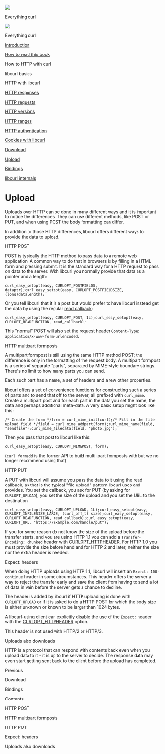 <a href="../index.html" class="link-a079aa82--primary-53a25e66--logoLink-10d08504"></a>

<img src="https://gblobscdn.gitbook.com/orgs%2F-LxuH0qSm4xO9nWfEBlB%2Favatar.png?alt=media" class="image-67b14f24--avatar-1c1d03ec" />

<span class="text-4505230f--UIH400-4e41e82a--textContentFamily-49a318e1--spaceNameText-677c2969">Everything curl</span>

<a href="../index.html" class="link-a079aa82--primary-53a25e66--logoLink-10d08504"></a>

<img src="https://gblobscdn.gitbook.com/orgs%2F-LxuH0qSm4xO9nWfEBlB%2Favatar.png?alt=media" class="image-67b14f24--avatar-1c1d03ec" />

<span class="text-4505230f--UIH400-4e41e82a--textContentFamily-49a318e1--spaceNameText-677c2969">Everything curl</span>

<a href="../index.html" class="navButton-94f2579c--navButtonClickable-161b88ca"><span class="text-4505230f--UIH300-2063425d--textContentFamily-49a318e1--navButtonLabel-14a4968f">Introduction</span></a>

<a href="../how-to-read.html" class="navButton-94f2579c--navButtonClickable-161b88ca"><span class="text-4505230f--UIH300-2063425d--textContentFamily-49a318e1--navButtonLabel-14a4968f">How to read this book</span></a>





<span class="text-4505230f--UIH300-2063425d--textContentFamily-49a318e1--navButtonLabel-14a4968f">How to HTTP with curl</span>

<span class="text-4505230f--UIH300-2063425d--textContentFamily-49a318e1--navButtonLabel-14a4968f">libcurl basics</span>

<span class="text-4505230f--UIH300-2063425d--textContentFamily-49a318e1--navButtonLabel-14a4968f">HTTP with libcurl</span>

<a href="responses.html" class="navButton-94f2579c--pageItemWithChildrenNested-2c5d8183--navButtonClickable-161b88ca"><span class="text-4505230f--UIH300-2063425d--textContentFamily-49a318e1--navButtonLabel-14a4968f">HTTP responses</span></a>

<a href="requests.html" class="navButton-94f2579c--pageItemWithChildrenNested-2c5d8183--navButtonClickable-161b88ca"><span class="text-4505230f--UIH300-2063425d--textContentFamily-49a318e1--navButtonLabel-14a4968f">HTTP requests</span></a>

<a href="versions.html" class="navButton-94f2579c--pageItemWithChildrenNested-2c5d8183--navButtonClickable-161b88ca"><span class="text-4505230f--UIH300-2063425d--textContentFamily-49a318e1--navButtonLabel-14a4968f">HTTP versions</span></a>

<a href="ranges.html" class="navButton-94f2579c--pageItemWithChildrenNested-2c5d8183--navButtonClickable-161b88ca"><span class="text-4505230f--UIH300-2063425d--textContentFamily-49a318e1--navButtonLabel-14a4968f">HTTP ranges</span></a>

<a href="auth.html" class="navButton-94f2579c--pageItemWithChildrenNested-2c5d8183--navButtonClickable-161b88ca"><span class="text-4505230f--UIH300-2063425d--textContentFamily-49a318e1--navButtonLabel-14a4968f">HTTP authentication</span></a>

<a href="cookies.html" class="navButton-94f2579c--pageItemWithChildrenNested-2c5d8183--navButtonClickable-161b88ca"><span class="text-4505230f--UIH300-2063425d--textContentFamily-49a318e1--navButtonLabel-14a4968f">Cookies with libcurl</span></a>

<a href="download.html" class="navButton-94f2579c--pageItemWithChildrenNested-2c5d8183--navButtonClickable-161b88ca"><span class="text-4505230f--UIH300-2063425d--textContentFamily-49a318e1--navButtonLabel-14a4968f">Download</span></a>

<a href="upload.html" class="navButton-94f2579c--pageItemWithChildrenNested-2c5d8183--navButtonClickable-161b88ca--navButtonOpened-6a88552e"><span class="text-4505230f--UIH300-2063425d--textContentFamily-49a318e1--navButtonLabel-14a4968f">Upload</span></a>

<a href="../bindings.html" class="navButton-94f2579c--navButtonClickable-161b88ca"><span class="text-4505230f--UIH300-2063425d--textContentFamily-49a318e1--navButtonLabel-14a4968f">Bindings</span></a>

<a href="../internals.html" class="navButton-94f2579c--navButtonClickable-161b88ca"><span class="text-4505230f--UIH300-2063425d--textContentFamily-49a318e1--navButtonLabel-14a4968f">libcurl internals</span></a>

<a href="../bookindex.html" class="navButton-94f2579c--navButtonClickable-161b88ca"><span class="text-4505230f--UIH300-2063425d--textContentFamily-49a318e1--navButtonLabel-14a4968f"></span></a>





# <span class="text-4505230f--DisplayH900-bfb998fa--textContentFamily-49a318e1">Upload</span>

<span class="text-4505230f--UIH300-2063425d--textUIFamily-5ebd8e40--text-8ee2c8b2"></span>

<span class="text-4505230f--UIH300-2063425d--textUIFamily-5ebd8e40--text-8ee2c8b2"></span>

<span class="text-4505230f--TextH400-3033861f--textContentFamily-49a318e1"><span data-key="4b9465b99506453a9a19822dd6b98f21"><span data-offset-key="4b9465b99506453a9a19822dd6b98f21:0">Uploads over HTTP can be done in many different ways and it is important to notice the differences. They can use different methods, like POST or PUT, and when using POST the body formatting can differ.</span></span></span>

<span class="text-4505230f--TextH400-3033861f--textContentFamily-49a318e1"><span data-key="9760345fba2f4f7584f00a3865e0e164"><span data-offset-key="9760345fba2f4f7584f00a3865e0e164:0">In addition to those HTTP differences, libcurl offers different ways to provide the data to upload.</span></span></span>

<span class="text-4505230f--HeadingH700-04e1a2a3--textContentFamily-49a318e1"><span data-key="7eda40d20b8d4d0fb71d417137ea44d2"><span data-offset-key="7eda40d20b8d4d0fb71d417137ea44d2:0">HTTP POST</span></span></span>

<span class="text-4505230f--TextH400-3033861f--textContentFamily-49a318e1"><span data-key="b92b2147fe1c441b9f979680d4719213"><span data-offset-key="b92b2147fe1c441b9f979680d4719213:0">POST is typically the HTTP method to pass data to a remote web application. A common way to do that in browsers is by filling in a HTML form and pressing submit. It is the standard way for a HTTP request to pass on data to the server. With libcurl you normally provide that data as a pointer and a length:</span></span></span>

    curl_easy_setopt(easy, CURLOPT_POSTFIELDS, dataptr);curl_easy_setopt(easy, CURLOPT_POSTFIELDSIZE, (long)datalength);

<span class="text-4505230f--TextH400-3033861f--textContentFamily-49a318e1"><span data-key="febc65f65a32408495d883ecd0195ffe"><span data-offset-key="febc65f65a32408495d883ecd0195ffe:0">Or you tell libcurl that it is a post but would prefer to have libcurl instead get the data by using the regular </span></span><a href="https://github.com/bagder/everything-curl/tree/ac82fad6784dcc3f536df03d1d97bad1849a59c8/libcurl-http/callback-read.md" class="link-a079aa82--primary-53a25e66--link-faf6c434"><span data-key="311ab0783b8a4f48b7093b944ca706af"><span data-offset-key="311ab0783b8a4f48b7093b944ca706af:0">read callback</span></span></a><span data-key="4d6a2bccf01f4ffb83e394b659e368df"><span data-offset-key="4d6a2bccf01f4ffb83e394b659e368df:0">:</span></span></span>

    curl_easy_setopt(easy, CURLOPT_POST, 1L);curl_easy_setopt(easy, CURLOPT_READFUNCTION, read_callback);

<span class="text-4505230f--TextH400-3033861f--textContentFamily-49a318e1"><span data-key="797454268df34b4e9fb478e0fff94f9f"><span data-offset-key="797454268df34b4e9fb478e0fff94f9f:0">This "normal" POST will also set the request header </span><span data-offset-key="797454268df34b4e9fb478e0fff94f9f:1">`Content-Type: application/x-www-form-urlencoded`</span><span data-offset-key="797454268df34b4e9fb478e0fff94f9f:2">.</span></span></span>

<span class="text-4505230f--HeadingH700-04e1a2a3--textContentFamily-49a318e1"><span data-key="472e4c4fdf2a4012af7d8e6a6aaa30b1"><span data-offset-key="472e4c4fdf2a4012af7d8e6a6aaa30b1:0">HTTP multipart formposts</span></span></span>

<span class="text-4505230f--TextH400-3033861f--textContentFamily-49a318e1"><span data-key="242c9ddc3c80465db240edcf1db7c3e1"><span data-offset-key="242c9ddc3c80465db240edcf1db7c3e1:0">A multipart formpost is still using the same HTTP method POST; the difference is only in the formatting of the request body. A multipart formpost is a series of separate "parts", separated by MIME-style boundary strings. There's no limit to how many parts you can send.</span></span></span>

<span class="text-4505230f--TextH400-3033861f--textContentFamily-49a318e1"><span data-key="6c61c0e6399843c0b0d6eed8d413dc4c"><span data-offset-key="6c61c0e6399843c0b0d6eed8d413dc4c:0">Each such part has a name, a set of headers and a few other properties.</span></span></span>

<span class="text-4505230f--TextH400-3033861f--textContentFamily-49a318e1"><span data-key="8d5b26b5d185421a98a28983ba61bda7"><span data-offset-key="8d5b26b5d185421a98a28983ba61bda7:0">libcurl offers a set of convenience functions for constructing such a series of parts and to send that off to the server, all prefixed with </span><span data-offset-key="8d5b26b5d185421a98a28983ba61bda7:1">`curl_mime`</span><span data-offset-key="8d5b26b5d185421a98a28983ba61bda7:2">. Create a multipart post and for each part in the data you set the name, the data and perhaps additional meta-data. A very basic setup might look like this:</span></span></span>

    /* Create the form */form = curl_mime_init(curl);​/* Fill in the file upload field */field = curl_mime_addpart(form);curl_mime_name(field, "sendfile");curl_mime_filedata(field, "photo.jpg");

<span class="text-4505230f--TextH400-3033861f--textContentFamily-49a318e1"><span data-key="293b2b28b35e4a05ae4df35b2aa5aa8c"><span data-offset-key="293b2b28b35e4a05ae4df35b2aa5aa8c:0">Then you pass that post to libcurl like this:</span></span></span>

    curl_easy_setopt(easy, CURLOPT_MIMEPOST, form);

<span class="text-4505230f--TextH400-3033861f--textContentFamily-49a318e1"><span data-key="0b6e0b6c89ef4ac6be5082fc5fee776f"><span data-offset-key="0b6e0b6c89ef4ac6be5082fc5fee776f:0">(</span><span data-offset-key="0b6e0b6c89ef4ac6be5082fc5fee776f:1">`curl_formadd`</span><span data-offset-key="0b6e0b6c89ef4ac6be5082fc5fee776f:2"> is the former API to build multi-part fromposts with but we no longer recommend using that)</span></span></span>

<span class="text-4505230f--HeadingH700-04e1a2a3--textContentFamily-49a318e1"><span data-key="db441dcc895749cd8bf1267f785205fc"><span data-offset-key="db441dcc895749cd8bf1267f785205fc:0">HTTP PUT</span></span></span>

<span class="text-4505230f--TextH400-3033861f--textContentFamily-49a318e1"><span data-key="77a91fa358644f38ae745f0c4eee01af"><span data-offset-key="77a91fa358644f38ae745f0c4eee01af:0">A PUT with libcurl will assume you pass the data to it using the read callback, as that is the typical "file upload" pattern libcurl uses and provides. You set the callback, you ask for PUT (by asking for </span><span data-offset-key="77a91fa358644f38ae745f0c4eee01af:1">`CURLOPT_UPLOAD`</span><span data-offset-key="77a91fa358644f38ae745f0c4eee01af:2">), you set the size of the upload and you set the URL to the destination:</span></span></span>

    curl_easy_setopt(easy, CURLOPT_UPLOAD, 1L);curl_easy_setopt(easy, CURLOPT_INFILESIZE_LARGE, (curl_off_t) size);curl_easy_setopt(easy, CURLOPT_READFUNCTION, read_callback);curl_easy_setopt(easy, CURLOPT_URL, "https://example.com/handle/put");

<span class="text-4505230f--TextH400-3033861f--textContentFamily-49a318e1"><span data-key="cb96fd5146774c14a652c911d860c35c"><span data-offset-key="cb96fd5146774c14a652c911d860c35c:0">If you for some reason do not know the size of the upload before the transfer starts, and you are using HTTP 1.1 you can add a </span><span data-offset-key="cb96fd5146774c14a652c911d860c35c:1">`Transfer-Encoding: chunked`</span><span data-offset-key="cb96fd5146774c14a652c911d860c35c:2"> header with </span></span><a href="https://github.com/bagder/everything-curl/tree/ac82fad6784dcc3f536df03d1d97bad1849a59c8/libcurl-http/libcurl-http-requests.md" class="link-a079aa82--primary-53a25e66--link-faf6c434"><span data-key="88250193cb614439953fb6c0fb8bf154"><span data-offset-key="88250193cb614439953fb6c0fb8bf154:0">CURLOPT_HTTPHEADER</span></span></a><span data-key="b1ca05615fa34423a2541ed5ff50c944"><span data-offset-key="b1ca05615fa34423a2541ed5ff50c944:0">. For HTTP 1.0 you must provide the size before hand and for HTTP 2 and later, neither the size nor the extra header is needed.</span></span></span>

<span class="text-4505230f--HeadingH700-04e1a2a3--textContentFamily-49a318e1"><span data-key="c8d706d571ba4b7784ba3f21751bc718"><span data-offset-key="c8d706d571ba4b7784ba3f21751bc718:0">Expect: headers</span></span></span>

<span class="text-4505230f--TextH400-3033861f--textContentFamily-49a318e1"><span data-key="7cde546ea03e42efa4f580bb4faef3d8"><span data-offset-key="7cde546ea03e42efa4f580bb4faef3d8:0">When doing HTTP uploads using HTTP 1.1, libcurl will insert an </span><span data-offset-key="7cde546ea03e42efa4f580bb4faef3d8:1">`Expect: 100-continue`</span><span data-offset-key="7cde546ea03e42efa4f580bb4faef3d8:2"> header in some circumstances. This header offers the server a way to reject the transfer early and save the client from having to send a lot of data in vain before the server gets a chance to decline.</span></span></span>

<span class="text-4505230f--TextH400-3033861f--textContentFamily-49a318e1"><span data-key="7b4707648876413a9a3e131ed1880e8d"><span data-offset-key="7b4707648876413a9a3e131ed1880e8d:0">The header is added by libcurl if HTTP uploading is done with </span><span data-offset-key="7b4707648876413a9a3e131ed1880e8d:1">`CURLOPT_UPLOAD`</span><span data-offset-key="7b4707648876413a9a3e131ed1880e8d:2"> or if it is asked to do a HTTP POST for which the body size is either unknown or known to be larger than 1024 bytes.</span></span></span>

<span class="text-4505230f--TextH400-3033861f--textContentFamily-49a318e1"><span data-key="6658ace119324949900014de14687e5e"><span data-offset-key="6658ace119324949900014de14687e5e:0">A libcurl-using client can explicitly disable the use of the </span><span data-offset-key="6658ace119324949900014de14687e5e:1">`Expect:`</span><span data-offset-key="6658ace119324949900014de14687e5e:2"> header with the </span></span><a href="https://github.com/bagder/everything-curl/tree/ac82fad6784dcc3f536df03d1d97bad1849a59c8/libcurl-http/libcurl-http-requests.md" class="link-a079aa82--primary-53a25e66--link-faf6c434"><span data-key="de4d5ef20244428692b5b64393188afe"><span data-offset-key="de4d5ef20244428692b5b64393188afe:0">CURLOPT_HTTPHEADER</span></span></a><span data-key="bd13b993bd8b4b4ebc056c0667be4822"><span data-offset-key="bd13b993bd8b4b4ebc056c0667be4822:0"> option.</span></span></span>

<span class="text-4505230f--TextH400-3033861f--textContentFamily-49a318e1"><span data-key="42315ab3dc1249deab71fe17bb43d929"><span data-offset-key="42315ab3dc1249deab71fe17bb43d929:0">This header is not used with HTTP/2 or HTTP/3.</span></span></span>

<span class="text-4505230f--HeadingH700-04e1a2a3--textContentFamily-49a318e1"><span data-key="6a086749ec804848b737771738bf4cda"><span data-offset-key="6a086749ec804848b737771738bf4cda:0">Uploads also downloads</span></span></span>

<span class="text-4505230f--TextH400-3033861f--textContentFamily-49a318e1"><span data-key="57a9c00c606f49f39a831319415ba85f"><span data-offset-key="57a9c00c606f49f39a831319415ba85f:0">HTTP is a protocol that can respond with contents back even when you upload data to it - it is up to the server to decide. The response data may even start getting sent back to the client before the upload has completed.</span></span></span>

<a href="download.html" class="reset-3c756112--card-6570f064--whiteCard-fff091a4--cardPrevious-56a5e674"></a>

<span class="text-4505230f--TextH200-a3425406--textContentFamily-49a318e1">Previous</span>

<span class="text-4505230f--UIH400-4e41e82a--textContentFamily-49a318e1">Download</span>

<a href="../bindings.html" class="reset-3c756112--card-6570f064--whiteCard-fff091a4--cardNext-19241c42"></a>


<span class="text-4505230f--UIH400-4e41e82a--textContentFamily-49a318e1">Bindings</span>







<span class="text-4505230f--InfoH100-1e92e1d1--textContentFamily-49a318e1">Contents</span>

<a href="upload.html#http-post" class="reset-3c756112--menuItem-aa02f6ec--menuItemLight-757d5235--menuItemInline-173bdf97--pageTocItem-f4427024"></a>

<span class="text-4505230f--UIH300-2063425d--textContentFamily-49a318e1"><span class="text-4505230f--UIH200-50ead35f--textContentFamily-49a318e1">HTTP POST</span></span>

<a href="upload.html#http-multipart-formposts" class="reset-3c756112--menuItem-aa02f6ec--menuItemLight-757d5235--menuItemInline-173bdf97--pageTocItem-f4427024"></a>

<span class="text-4505230f--UIH300-2063425d--textContentFamily-49a318e1"><span class="text-4505230f--UIH200-50ead35f--textContentFamily-49a318e1">HTTP multipart formposts</span></span>

<a href="upload.html#http-put" class="reset-3c756112--menuItem-aa02f6ec--menuItemLight-757d5235--menuItemInline-173bdf97--pageTocItem-f4427024"></a>

<span class="text-4505230f--UIH300-2063425d--textContentFamily-49a318e1"><span class="text-4505230f--UIH200-50ead35f--textContentFamily-49a318e1">HTTP PUT</span></span>

<a href="upload.html#expect-headers" class="reset-3c756112--menuItem-aa02f6ec--menuItemLight-757d5235--menuItemInline-173bdf97--pageTocItem-f4427024"></a>

<span class="text-4505230f--UIH300-2063425d--textContentFamily-49a318e1"><span class="text-4505230f--UIH200-50ead35f--textContentFamily-49a318e1">Expect: headers</span></span>

<a href="upload.html#uploads-also-downloads" class="reset-3c756112--menuItem-aa02f6ec--menuItemLight-757d5235--menuItemInline-173bdf97--pageTocItem-f4427024"></a>

<span class="text-4505230f--UIH300-2063425d--textContentFamily-49a318e1"><span class="text-4505230f--UIH200-50ead35f--textContentFamily-49a318e1">Uploads also downloads</span></span>
